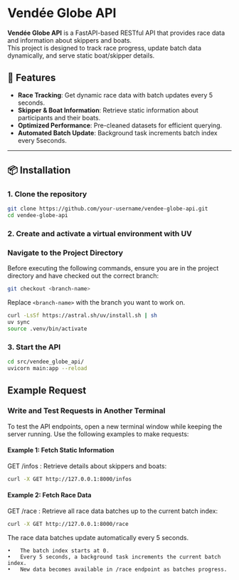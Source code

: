 # Vendée Globe API

**Vendée Globe API** is a FastAPI-based RESTful API that provides race data and information about skippers and boats.  
This project is designed to track race progress, update batch data dynamically, and serve static boat/skipper details.

## 🚀 Features
- **Race Tracking**: Get dynamic race data with batch updates every 5 seconds.
- **Skipper & Boat Information**: Retrieve static information about participants and their boats.
- **Optimized Performance**: Pre-cleaned datasets for efficient querying.
- **Automated Batch Update**: Background task increments batch index every 5seconds.

---

## 📦 Installation

### **1. Clone the repository**
```bash
git clone https://github.com/your-username/vendee-globe-api.git
cd vendee-globe-api
```

### **2. Create and activate a virtual environment with UV**

### **Navigate to the Project Directory**

Before executing the following commands, ensure you are in the project directory and have checked out the correct branch:

```bash
git checkout <branch-name>
``` 
Replace `<branch-name>` with the branch you want to work on.

```bash
curl -LsSf https://astral.sh/uv/install.sh | sh
uv sync
source .venv/bin/activate
```


### **3. Start the API**
```bash
cd src/vendee_globe_api/
uvicorn main:app --reload
```

## Example Request 
### **Write and Test Requests in Another Terminal**

To test the API endpoints, open a new terminal window while keeping the server running. Use the following examples to make requests:

#### Example 1: Fetch Static Information
GET /infos : Retrieve details about skippers and boats:
```bash
curl -X GET http://127.0.0.1:8000/infos
```

#### Example 2: Fetch Race Data
GET /race : Retrieve all race data batches up to the current batch index:
```bash
curl -X GET http://127.0.0.1:8000/race
```

The race data batches update automatically every 5 seconds.

	•	The batch index starts at 0.
	•	Every 5 seconds, a background task increments the current batch index.
	•	New data becomes available in /race endpoint as batches progress.


